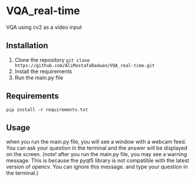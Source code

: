 # VQA_real-time

VQA using cv2 as a video input


## Installation

1. Clone the repository `git clone https://github.com/AliMostafaRadwan/VQA_real-time.git`
2. Install the requirements
3. Run the main.py file

## Requirements
`pip install -r requirements.txt`

## Usage
when you run the main.py file, you will see a window with a webcam feed. You can ask your question in the terminal and the answer will be displayed on the screen. (note! after you run the main.py file, you may see a warning message. This is because the pyqt5 library is not compatible with the latest version of opencv. You can ignore this message. and type your question in the terminal.)